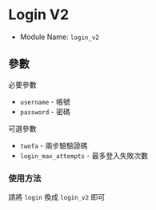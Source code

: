 # Login V2

- Module Name: `login_v2`

## 參數

必要參數
- `username` - 帳號
- `password` - 密碼

可選參數
- `twofa` - 兩步驗驗證碼
- `login_max_attempts` - 最多登入失敗次數

### 使用方法

請將 `login` 換成 `login_v2` 即可
